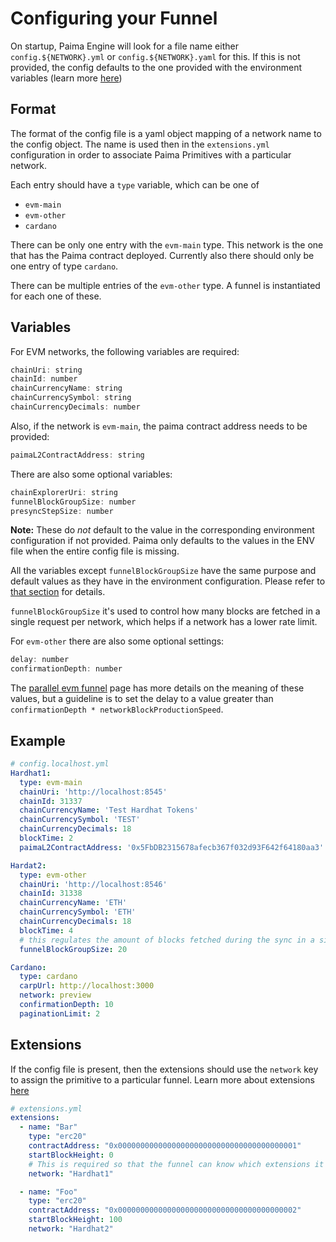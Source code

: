 # Configuring your Funnel

On startup, Paima Engine will look for a file name either
`config.${NETWORK}.yml` or `config.${NETWORK}.yaml` for this. If this is not
provided, the config defaults to the one provided with the environment
variables (learn more [here](../../1-setup/4-environment-config-values.md))

## Format

The format of the config file is a yaml object mapping of a network name to the
config object. The name is used then in the `extensions.yml` configuration in
order to associate Paima Primitives with a particular network.

Each entry should have a `type` variable, which can be one of
- `evm-main`
- `evm-other`
- `cardano`

There can be only one entry with the `evm-main` type. This network is the one
that has the Paima contract deployed. Currently also there should only be one
entry of type `cardano`.

There can be multiple entries of the `evm-other` type. A funnel is instantiated
for each one of these.

## Variables

For EVM networks, the following variables are required:

```js
chainUri: string
chainId: number
chainCurrencyName: string
chainCurrencySymbol: string
chainCurrencyDecimals: number
```

Also, if the network is `evm-main`, the paima contract address needs to be provided: 

```js
paimaL2ContractAddress: string
```

There are also some optional variables:

```js
chainExplorerUri: string
funnelBlockGroupSize: number
presyncStepSize: number
```

**Note:** These do *not* default to the value in the corresponding
environment configuration if not provided. Paima only defaults to the values in
the ENV file when the entire config file is missing.

All the variables except `funnelBlockGroupSize` have the same purpose and
default values as they have in the environment configuration. Please refer to
[that section](../../1-setup/4-environment-config-values.md) for details.

`funnelBlockGroupSize` it's used to control how many blocks are fetched in a
single request per network, which helps if a network has a lower rate limit.

For `evm-other` there are also some optional settings:

```js
delay: number
confirmationDepth: number
```

The [parallel evm funnel](./500-parallel-evm-funnel.mdx#delayed-network) page
has more details on the meaning of these values, but a guideline is to set the
delay to a value greater than `confirmationDepth * networkBlockProductionSpeed`.

## Example

```yaml
# config.localhost.yml
Hardhat1:
  type: evm-main
  chainUri: 'http://localhost:8545'
  chainId: 31337
  chainCurrencyName: 'Test Hardhat Tokens'
  chainCurrencySymbol: 'TEST'
  chainCurrencyDecimals: 18
  blockTime: 2
  paimaL2ContractAddress: '0x5FbDB2315678afecb367f032d93F642f64180aa3'

Hardat2:
  type: evm-other
  chainUri: 'http://localhost:8546'
  chainId: 31338
  chainCurrencyName: 'ETH'
  chainCurrencySymbol: 'ETH'
  chainCurrencyDecimals: 18
  blockTime: 4
  # this regulates the amount of blocks fetched during the sync in a single round. It helps to avoid rate-limiting.
  funnelBlockGroupSize: 20

Cardano:
  type: cardano
  carpUrl: http://localhost:3000
  network: preview
  confirmationDepth: 10
  paginationLimit: 2
```

## Extensions

If the config file is present, then the extensions should use the `network` key to assign the primitive to a particular funnel. Learn more about extensions [here](../2-primitive-catalogue/1-introduction.md#configuration)

```yaml
# extensions.yml
extensions:
  - name: "Bar"
    type: "erc20"
    contractAddress: "0x0000000000000000000000000000000000000001"
    startBlockHeight: 0
    # This is required so that the funnel can know which extensions it should care about
    network: "Hardhat1"

  - name: "Foo"
    type: "erc20"
    contractAddress: "0x0000000000000000000000000000000000000002"
    startBlockHeight: 100
    network: "Hardhat2"
```
